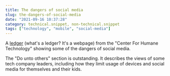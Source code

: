 ```yaml
---
title: The dangers of social media
slug: the-dangers-of-social-media
date: "2021-09-16 10:37:28"
category: technical.snippet, non-technical.snippet
tags: ["technology", "mobile", "social-media"]
---
```


A [ledger](https://ledger.humanetech.com/) (what's a ledger? It's a webpage)
from the "Center For Humane Technology" showing some of the dangers of social
media.

The "Do unto others" section is outstanding. It describes the views of some tech
company leaders, including how they limit usage of devices and social media for
themselves and their kids.
